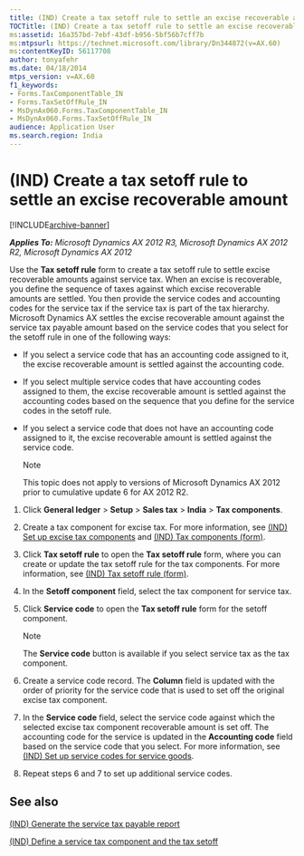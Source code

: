 ```yaml
---
title: (IND) Create a tax setoff rule to settle an excise recoverable amount
TOCTitle: (IND) Create a tax setoff rule to settle an excise recoverable amount
ms:assetid: 16a357bd-7ebf-43df-b956-5bf56b7cff7b
ms:mtpsurl: https://technet.microsoft.com/library/Dn344872(v=AX.60)
ms:contentKeyID: 56117708
author: tonyafehr
ms.date: 04/18/2014
mtps_version: v=AX.60
f1_keywords:
- Forms.TaxComponentTable_IN
- Forms.TaxSetOffRule_IN
- MsDynAx060.Forms.TaxComponentTable_IN
- MsDynAx060.Forms.TaxSetOffRule_IN
audience: Application User
ms.search.region: India
---
```


# (IND) Create a tax setoff rule to settle an excise recoverable amount 


[!INCLUDE[archive-banner](includes/archive-banner.md)]


_**Applies To:** Microsoft Dynamics AX 2012 R3, Microsoft Dynamics AX 2012 R2, Microsoft Dynamics AX 2012_

Use the **Tax setoff rule** form to create a tax setoff rule to settle excise recoverable amounts against service tax. When an excise is recoverable, you define the sequence of taxes against which excise recoverable amounts are settled. You then provide the service codes and accounting codes for the service tax if the service tax is part of the tax hierarchy. Microsoft Dynamics AX settles the excise recoverable amount against the service tax payable amount based on the service codes that you select for the setoff rule in one of the following ways:

  - If you select a service code that has an accounting code assigned to it, the excise recoverable amount is settled against the accounting code.

  - If you select multiple service codes that have accounting codes assigned to them, the excise recoverable amount is settled against the accounting codes based on the sequence that you define for the service codes in the setoff rule.

  - If you select a service code that does not have an accounting code assigned to it, the excise recoverable amount is settled against the service code.
    

    > [!NOTE]
    > <P>This topic does not apply to versions of Microsoft Dynamics AX 2012 prior to cumulative update 6 for AX 2012 R2.</P>



<!-- end list -->

1.  Click **General ledger** \> **Setup** \> **Sales tax** \> **India** \> **Tax components**.

2.  Create a tax component for excise tax. For more information, see [(IND) Set up excise tax components](ind-set-up-excise-tax-components.md) and [(IND) Tax components (form)](https://technet.microsoft.com/library/jj664734\(v=ax.60\)).

3.  Click **Tax setoff rule** to open the **Tax setoff rule** form, where you can create or update the tax setoff rule for the tax components. For more information, see [(IND) Tax setoff rule (form)](https://technet.microsoft.com/library/jj677818\(v=ax.60\)).

4.  In the **Setoff component** field, select the tax component for service tax.

5.  Click **Service code** to open the **Tax setoff rule** form for the setoff component.
    

    > [!NOTE]
    > <P>The <STRONG>Service code</STRONG> button is available if you select service tax as the tax component.</P>



6.  Create a service code record. The **Column** field is updated with the order of priority for the service code that is used to set off the original excise tax component.

7.  In the **Service code** field, select the service code against which the selected excise tax component recoverable amount is set off. The accounting code for the service is updated in the **Accounting code** field based on the service code that you select. For more information, see [(IND) Set up service codes for service goods](ind-set-up-service-codes-for-service-goods.md).

8.  Repeat steps 6 and 7 to set up additional service codes.

## See also

[(IND) Generate the service tax payable report](ind-generate-the-service-tax-payable-report.md)

[(IND) Define a service tax component and the tax setoff](ind-define-a-service-tax-component-and-the-tax-setoff.md)

  


